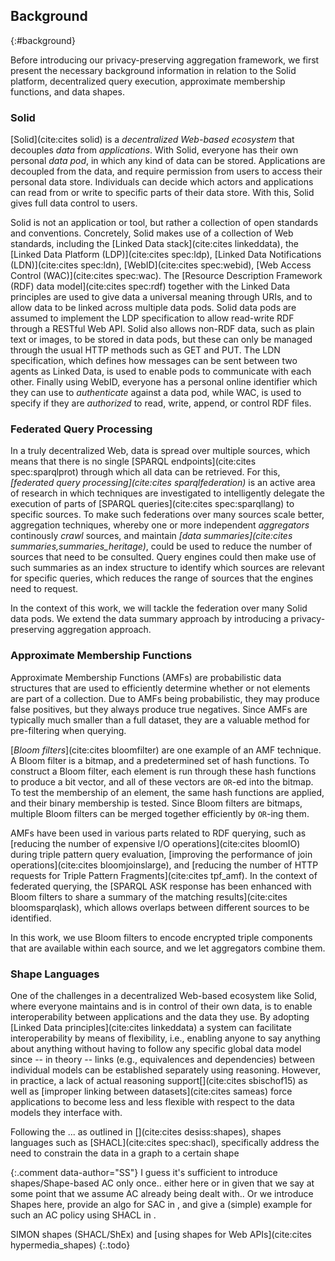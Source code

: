 ## Background
{:#background}

Before introducing our privacy-preserving aggregation framework, we first present the necessary background information in relation to the Solid platform, decentralized query execution,  approximate membership functions, and data shapes.

<!-- the W3C Shapes Constraint Language (SHACL). -->

### Solid

[Solid](cite:cites solid) is a _decentralized Web-based ecosystem_ that decouples _data_ from _applications_.
With Solid, everyone has their own personal _data pod_, in which any kind of data can be stored.
Applications are decoupled from the data, and require permission from users to access their personal data store.
Individuals can decide which actors and applications can read from or write to specific parts of their data store.
With this, Solid gives full data control to users.

Solid is not an application or tool, but rather a collection of open standards and conventions.
Concretely, Solid makes use of a collection of Web standards, including the [Linked Data stack](cite:cites linkeddata),
the [Linked Data Platform (LDP)](cite:cites spec:ldp), [Linked Data Notifications (LDN)](cite:cites spec:ldn), [WebID](cite:cites spec:webid), [Web Access Control (WAC)](cite:cites spec:wac). The [Resource Description Framework (RDF) data model](cite:cites spec:rdf) together with the Linked Data principles are used to give data a universal meaning through URIs, and to allow data to be linked across multiple data pods.
Solid data pods are assumed to implement the LDP specification to allow read-write RDF through a RESTful Web API.
Solid also allows non-RDF data, such as plain text or images, to be stored in data pods,
but these can only be managed through the usual HTTP methods such as GET and PUT.
The LDN specification, which defines how messages can be sent between two agents as Linked Data, is used to enable pods to communicate with each other.
Finally using WebID, everyone has a personal online identifier which they can use to _authenticate_ against a data pod, while WAC, is used to specify if they are _authorized_ to read, write, append, or control RDF files.

<!-- Make a simple overview figure of the specs in Solid and how they work together?
{:.todo} -->


### Federated Query Processing

In a truly decentralized Web, data is spread over multiple sources,
which means that there is no single [SPARQL endpoints](cite:cites spec:sparqlprot) through which all data can be retrieved.
For this, _[federated query processing](cite:cites sparqlfederation)_ is an active area of research
in which techniques are investigated to intelligently delegate the execution of parts of [SPARQL queries](cite:cites spec:sparqllang) to specific sources.
To make such federations over many sources scale better, aggregation techniques,
whereby one or more independent _aggregators_ continously _crawl_ sources,
and maintain _[data summaries](cite:cites summaries,summaries_heritage)_, could be used to reduce the number of sources that need to be consulted.
Query engines could then make use of such summaries as an index structure to identify
which sources are relevant for specific queries,
which reduces the range of sources that the engines need to request.

In the context of this work, we will tackle the federation over many Solid data pods.
We extend the data summary approach by introducing a privacy-preserving aggregation approach.

### Approximate Membership Functions

Approximate Membership Functions (AMFs) are probabilistic data structures
that are used to efficiently determine whether or not elements are part of a collection.
Due to AMFs being probabilistic, they may produce false positives, but they always produce true negatives.
Since AMFs are typically much smaller than a full dataset,
they are a valuable method for pre-filtering when querying.

[_Bloom filters_](cite:cites bloomfilter) are one example of an AMF technique.
A Bloom filter is a bitmap, and a predetermined set of hash functions.
To construct a Bloom filter, each element is run through these hash functions to produce a bit vector,
and all of these vectors are `OR`-ed into the bitmap.
To test the membership of an element, the same hash functions are applied, and their binary membership is tested.
Since Bloom filters are bitmaps, multiple Bloom filters can be merged together efficiently by `OR`-ing them.

AMFs have been used in various parts related to RDF querying,
such as [reducing the number of expensive I/O operations](cite:cites bloomIO) during triple pattern query evaluation,
[improving the performance of join operations](cite:cites bloomjoinslarge),
and [reducing the number of HTTP requests for Triple Pattern Fragments](cite:cites tpf_amf).
In the context of federated querying, the [SPARQL ASK response has been enhanced with Bloom filters to share a summary of the matching results](cite:cites bloomsparqlask), which allows overlaps between different sources to be identified.

In this work, we use Bloom filters to encode encrypted triple components that are available within each source,
and we let aggregators combine them.

### Shape Languages

One of the challenges in a decentralized Web-based ecosystem like Solid, where everyone maintains and is in control of their own data, is to enable interoperability between applications and the data they use. By adopting [Linked Data principles](cite:cites linkeddata) a system can facilitate interoperability by means of flexibility, i.e., enabling anyone to say anything about anything without having to follow any specific global data model since -- in theory -- links (e.g., equivalences and dependencies) between individual models can be established separately using reasoning. However, in practice, a lack of actual reasoning support[](cite:cites sbischof15) as well as [improper linking between datasets](cite:cites sameas) force applications to become less and less flexible with respect to the data models they interface with.

Following the ... as outlined in [](cite:cites desiss:shapes), shapes languages such as [SHACL](cite:cites spec:shacl), specifically address the need to constrain the data in a graph to a certain shape

{:.comment data-author="SS"}
I guess it's sufficient to introduce shapes/Shape-based AC only once.. either here or in [](#framework-access-control) given that we say at some point that we assume AC already being dealt with..
Or we introduce Shapes here, provide an algo for SAC in [](#framework-access-control), and give a (simple) example for such an AC policy using SHACL in [](#solution-sac).

SIMON shapes (SHACL/ShEx) and [using shapes for Web APIs](cite:cites hypermedia_shapes)
{:.todo}
